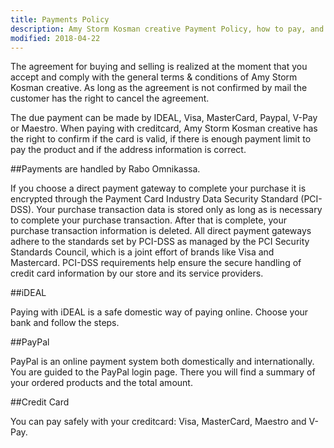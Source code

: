```yaml
---
title: Payments Policy
description: Amy Storm Kosman creative Payment Policy, how to pay, and how that payment is processed.
modified: 2018-04-22
---
```

The agreement for buying and selling is realized at the moment that you accept and comply with the general terms & conditions of Amy Storm Kosman creative. As long as the agreement is not confirmed by mail the customer has the right to cancel the agreement.

The due payment can be made by IDEAL, Visa, MasterCard, Paypal, V-Pay or Maestro. When paying with creditcard, Amy Storm Kosman creative has the right to confirm if the card is valid, if there is enough payment limit to pay the product and if the address information is correct.
  
##Payments are handled by Rabo Omnikassa.

If you choose a direct payment gateway to complete your purchase it is encrypted through the Payment Card Industry Data Security Standard (PCI-DSS). Your purchase transaction data is stored only as long as is necessary to complete your purchase transaction. After that is complete, your purchase transaction information is deleted. All direct payment gateways adhere to the standards set by PCI-DSS as managed by the PCI Security Standards Council, which is a joint effort of brands like Visa and Mastercard. PCI-DSS requirements help ensure the secure handling of credit card information by our store and its service providers.

##iDEAL

Paying with iDEAL is a safe domestic way of paying online. Choose your bank and follow the steps.

##PayPal

PayPal is an online payment system both domestically and internationally. You are guided to the PayPal login page. There you will find a summary of your ordered products and the total amount.

##Credit Card

You can pay safely with your creditcard: Visa, MasterCard, Maestro and V-Pay.
